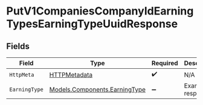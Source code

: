 # PutV1CompaniesCompanyIdEarningTypesEarningTypeUuidResponse


## Fields

| Field                                                                   | Type                                                                    | Required                                                                | Description                                                             |
| ----------------------------------------------------------------------- | ----------------------------------------------------------------------- | ----------------------------------------------------------------------- | ----------------------------------------------------------------------- |
| `HttpMeta`                                                              | [HTTPMetadata](../../Models/Components/HTTPMetadata.md)                 | :heavy_check_mark:                                                      | N/A                                                                     |
| `EarningType`                                                           | [Models.Components.EarningType](../../Models/Components/EarningType.md) | :heavy_minus_sign:                                                      | Example response                                                        |